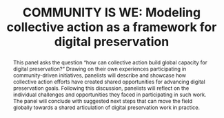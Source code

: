---
abstract: This panel asks the question “how can collective action build global capacity
  for digital preservation?” Drawing on their own experiences participating in community-driven
  initiatives, panelists will describe and showcase how collective action efforts
  have created shared opportunities for advancing digital preservation goals.  Following
  this discussion, panelists will reflect on the individual challenges and opportunities
  they faced in participating in such work. The panel will conclude with suggested
  next steps that can move the field globally towards a shared articulation of digital
  preservation work in practice.
creators:
- Alexandra Chassanoff
- Stacey Erdman
- Jess Farrell
- Andrea Goethals
- Sharon McMeekin
- Mikala Narlock
- Hannah Wang
date: null
document_url: https://www.ideals.illinois.edu/items/128285/bitstreams/428935/data.pdf
grand_parent: iPRES
institutions: []
keywords:
- best practices
- education
- collaboration
- shared research
landing_page_url: https://hdl.handle.net/2142/121081
language: eng
layout: publication
license: CC-BY 4.0 International
notes_url: null
parent: iPRES 2023
publication_type: paper
size: null
slides_url: null
source_name: iPRES
stream_url: null
title: 'COMMUNITY IS WE: Modeling collective action as a framework for digital preservation'
year: 2023
---